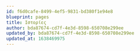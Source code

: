```yaml
---
id: f6d0cafe-8499-4ef5-9831-bd380f1e94e8
blueprint: pages
title: Ιστορίες
author: bda87674-cd7f-4e3d-8598-650708e299ee
updated_by: bda87674-cd7f-4e3d-8598-650708e299ee
updated_at: 1638469975
---
```

